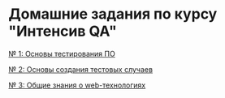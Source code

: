 # Домашние задания по курсу "Интенсив QA"
[№ 1: Основы тестирования ПО](https://github.com/albusD0/ylab_homeworks/blob/main/homework_1/README.md)

[№ 2: Основы создания тестовых случаев](https://github.com/albusD0/ylab_homeworks/tree/main/homework_2)

[№ 3: Общие знания о web-технологиях](https://github.com/albusD0/ylab_homeworks/tree/main/homework_3)
